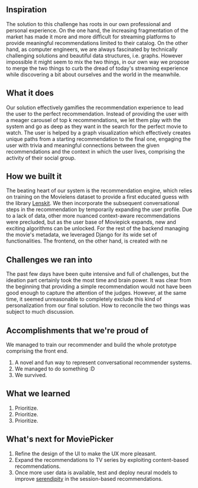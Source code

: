 ## Inspiration
The solution to this challenge has roots in our own professional and personal experience. On the one hand, the increasing fragmentation of the market has made it more and more difficult for streaming platforms to provide meaningful recommendations limited to their catalog. On the other hand, as computer engineers, we are always fascinated by technically challenging solutions and beautiful data structures, i.e. graphs.
However impossible it might seem to mix the two things, in our own way we propose to merge the two things to curb the dread of today's streaming experience while discovering a bit about ourselves and the world in the meanwhile.

## What it does
Our solution effectively gamifies the recommendation experience to lead the user to the perfect recommendation. Instead of providing the user with a meager carousel of top k recommendations, we let them play with the system and go as deep as they want in the search for the perfect movie to watch. The user is helped by a graph visualization which effectively creates unique paths from a starting recommendation to the final one, engaging the user with trivia and meaningful connections between the given recommendations and the context in which the user lives, comprising the activity of their social group.

## How we built it
The beating heart of our system is the recommendation engine, which relies on training on the Movielens dataset to provide a first educated guess with the library [Lenskit](https://lenskit.org/). We then incorporate the subsequent conversational steps in the recommendation by temporarily expanding the user profile. Due to a lack of data, other more nuanced context-aware recommendations were precluded, but as the user base of Moviepick expands, new and exciting algorithms can be unlocked. For the rest of the backend managing the movie's metadata, we leveraged Django for its wide set of functionalities. The frontend, on the other hand, is created with ne

## Challenges we ran into
The past few days have been quite intensive and full of challenges, but the ideation part certainly took the most time and brain power. It was clear from the beginning that providing a simple recommendation would not have been good enough to capture the attention of the judges. However, at the same time, it seemed unreasonable to completely exclude this kind of personalization from our final solution. How to reconcile the two things was subject to much discussion.

## Accomplishments that we're proud of
We managed to train our recommender and build the whole prototype comprising the front end.

1. A novel and fun way to represent conversational recommender systems. 
2. We managed to do something :D
3. We survived.

## What we learned
1. Prioritize.
2. Prioritize.
3. Prioritize.

## What's next for MoviePicker
1. Refine the design of the UI to make the UX more pleasant.
2. Expand the recommendations to TV series by exploiting content-based recommendations.
3. Once more user data is available, test and deploy neural models to improve [serendipity](https://eugeneyan.com/writing/serendipity-and-accuracy-in-recommender-systems/) in the session-based recommendations. 
